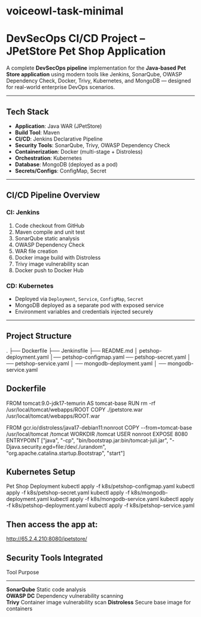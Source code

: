 # voiceowl-task-minimal

# DevSecOps CI/CD Project – JPetStore Pet Shop Application

A complete **DevSecOps pipeline** implementation for the **Java-based Pet Store application** using modern tools like Jenkins, SonarQube, OWASP Dependency Check, Docker, Trivy, Kubernetes, and MongoDB — designed for real-world enterprise DevOps scenarios.

---

## Tech Stack

- **Application**: Java WAR (JPetStore)
- **Build Tool**: Maven
- **CI/CD**: Jenkins Declarative Pipeline
- **Security Tools**: SonarQube, Trivy, OWASP Dependency Check
- **Containerization**: Docker (multi-stage + Distroless)
- **Orchestration**: Kubernetes
- **Database**: MongoDB (deployed as a pod)
- **Secrets/Configs**: ConfigMap, Secret

---

## CI/CD Pipeline Overview

### CI: Jenkins

1. Code checkout from GitHub
2. Maven compile and unit test
3. SonarQube static analysis
4. OWASP Dependency Check
5. WAR file creation
6. Docker image build with Distroless
7. Trivy image vulnerability scan
8. Docker push to Docker Hub

### CD: Kubernetes

- Deployed via `Deployment`, `Service`, `ConfigMap`, `Secret`
- MongoDB deployed as a separate pod with exposed service
- Environment variables and credentials injected securely

---

## Project Structure

.
├── Dockerfile
├── Jenkinsfile
├── README.md
│ petshop-deployment.yaml
│── petshop-configmap.yaml
── petshop-secret.yaml
│ ── petshop-service.yaml
│ ── mongodb-deployment.yaml
│ ── mongodb-service.yaml

## Dockerfile
FROM tomcat:9.0-jdk17-temurin AS tomcat-base
RUN rm -rf /usr/local/tomcat/webapps/ROOT
COPY ./jpetstore.war /usr/local/tomcat/webapps/ROOT.war

FROM gcr.io/distroless/java17-debian11:nonroot
COPY --from=tomcat-base /usr/local/tomcat /tomcat
WORKDIR /tomcat
USER nonroot
EXPOSE 8080
ENTRYPOINT ["java", "-cp", "bin/bootstrap.jar:bin/tomcat-juli.jar", "-Djava.security.egd=file:/dev/./urandom", "org.apache.catalina.startup.Bootstrap", "start"]

## Kubernetes Setup
 Pet Shop Deployment 
 kubectl apply -f k8s/petshop-configmap.yaml
 kubectl apply -f k8s/petshop-secret.yaml
 kubectl apply -f k8s/mongodb-deployment.yaml
 kubectl apply -f k8s/mongodb-service.yaml
 kubectl apply -f k8s/petshop-deployment.yaml
 kubectl apply -f k8s/petshop-service.yaml

## Then access the app at:
http://65.2.4.210:8080/jpetstore/

## Security Tools Integrated
 Tool            Purpose                            
 --------------  ---------------------------------- 
 **SonarQube**   Static code analysis               
 **OWASP DC**    Dependency vulnerability scanning  
 **Trivy**       Container image vulnerability scan 
 **Distroless**  Secure base image for containers   
